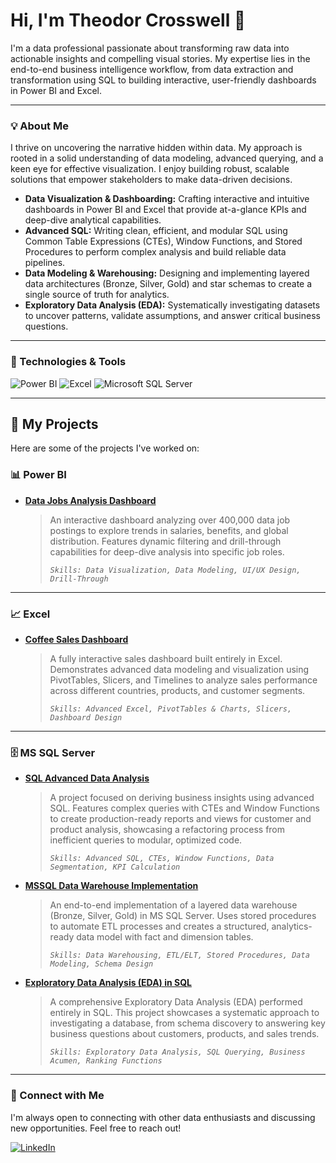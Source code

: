 # Hi, I'm Theodor Crosswell 👋

I'm a data professional passionate about transforming raw data into actionable insights and compelling visual stories. My expertise lies in the end-to-end business intelligence workflow, from data extraction and transformation using SQL to building interactive, user-friendly dashboards in Power BI and Excel.

---

### 💡 About Me

I thrive on uncovering the narrative hidden within data. My approach is rooted in a solid understanding of data modeling, advanced querying, and a keen eye for effective visualization. I enjoy building robust, scalable solutions that empower stakeholders to make data-driven decisions.

-   **Data Visualization & Dashboarding:** Crafting interactive and intuitive dashboards in Power BI and Excel that provide at-a-glance KPIs and deep-dive analytical capabilities.
-   **Advanced SQL:** Writing clean, efficient, and modular SQL using Common Table Expressions (CTEs), Window Functions, and Stored Procedures to perform complex analysis and build reliable data pipelines.
-   **Data Modeling & Warehousing:** Designing and implementing layered data architectures (Bronze, Silver, Gold) and star schemas to create a single source of truth for analytics.
-   **Exploratory Data Analysis (EDA):** Systematically investigating datasets to uncover patterns, validate assumptions, and answer critical business questions.

---

### 🔧 Technologies & Tools

![Power BI](https://img.shields.io/badge/Power%20BI-F2C811?style=for-the-badge&logo=powerbi&logoColor=black)
![Excel](https://img.shields.io/badge/Microsoft%20Excel-217346?style=for-the-badge&logo=microsoftexcel&logoColor=white)
![Microsoft SQL Server](https://img.shields.io/badge/Microsoft%20SQL%20Server-CC2927?style=for-the-badge&logo=microsoftsqlserver&logoColor=white)

---

## 🚀 My Projects

Here are some of the projects I've worked on:

### 📊 Power BI

*   **[Data Jobs Analysis Dashboard](https://github.com/TheodorCrosswell/DataJobsDashboard_PowerBI)**
    > An interactive dashboard analyzing over 400,000 data job postings to explore trends in salaries, benefits, and global distribution. Features dynamic filtering and drill-through capabilities for deep-dive analysis into specific job roles.
    >
    > *`Skills: Data Visualization, Data Modeling, UI/UX Design, Drill-Through`*

---

### 📈 Excel

*   **[Coffee Sales Dashboard](https://github.com/TheodorCrosswell/ExcelDashboardProject)**
    > A fully interactive sales dashboard built entirely in Excel. Demonstrates advanced data modeling and visualization using PivotTables, Slicers, and Timelines to analyze sales performance across different countries, products, and customer segments.
    >
    > *`Skills: Advanced Excel, PivotTables & Charts, Slicers, Dashboard Design`*

---

### 🗄️ MS SQL Server

*   **[SQL Advanced Data Analysis](https://github.com/TheodorCrosswell/AdvancedDataAnalysisProject)**
    > A project focused on deriving business insights using advanced SQL. Features complex queries with CTEs and Window Functions to create production-ready reports and views for customer and product analysis, showcasing a refactoring process from inefficient queries to modular, optimized code.
    >
    > *`Skills: Advanced SQL, CTEs, Window Functions, Data Segmentation, KPI Calculation`*

*   **[MSSQL Data Warehouse Implementation](https://github.com/TheodorCrosswell/DataWarehouseProject)**
    > An end-to-end implementation of a layered data warehouse (Bronze, Silver, Gold) in MS SQL Server. Uses stored procedures to automate ETL processes and creates a structured, analytics-ready data model with fact and dimension tables.
    >
    > *`Skills: Data Warehousing, ETL/ELT, Stored Procedures, Data Modeling, Schema Design`*

*   **[Exploratory Data Analysis (EDA) in SQL](https://github.com/TheodorCrosswell/ExploratoryDataAnalysisProject)**
    > A comprehensive Exploratory Data Analysis (EDA) performed entirely in SQL. This project showcases a systematic approach to investigating a database, from schema discovery to answering key business questions about customers, products, and sales trends.
    >
    > *`Skills: Exploratory Data Analysis, SQL Querying, Business Acumen, Ranking Functions`*

---

### 🔗 Connect with Me

I'm always open to connecting with other data enthusiasts and discussing new opportunities. Feel free to reach out!

[![LinkedIn](https://img.shields.io/badge/LinkedIn-0077B5?style=for-the-badge&logo=linkedin&logoColor=white)](https://www.linkedin.com/in/theodor-crosswell-a08b4a2a5/)
